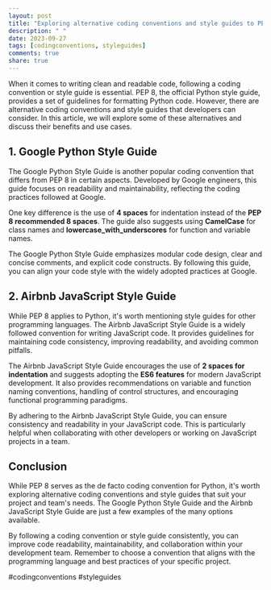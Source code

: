 ```yaml
---
layout: post
title: "Exploring alternative coding conventions and style guides to PEP 8"
description: " "
date: 2023-09-27
tags: [codingconventions, styleguides]
comments: true
share: true
---
```


When it comes to writing clean and readable code, following a coding convention or style guide is essential. PEP 8, the official Python style guide, provides a set of guidelines for formatting Python code. However, there are alternative coding conventions and style guides that developers can consider. In this article, we will explore some of these alternatives and discuss their benefits and use cases.

## 1. Google Python Style Guide
The Google Python Style Guide is another popular coding convention that differs from PEP 8 in certain aspects. Developed by Google engineers, this guide focuses on readability and maintainability, reflecting the coding practices followed at Google.

One key difference is the use of **4 spaces** for indentation instead of the **PEP 8 recommended 8 spaces**. The guide also suggests using **CamelCase** for class names and **lowercase_with_underscores** for function and variable names.

The Google Python Style Guide emphasizes modular code design, clear and concise comments, and explicit code constructs. By following this guide, you can align your code style with the widely adopted practices at Google.

## 2. Airbnb JavaScript Style Guide
While PEP 8 applies to Python, it's worth mentioning style guides for other programming languages. The Airbnb JavaScript Style Guide is a widely followed convention for writing JavaScript code. It provides guidelines for maintaining code consistency, improving readability, and avoiding common pitfalls.

The Airbnb JavaScript Style Guide encourages the use of **2 spaces for indentation** and suggests adopting the **ES6 features** for modern JavaScript development. It also provides recommendations on variable and function naming conventions, handling of control structures, and encouraging functional programming paradigms.

By adhering to the Airbnb JavaScript Style Guide, you can ensure consistency and readability in your JavaScript code. This is particularly helpful when collaborating with other developers or working on JavaScript projects in a team.

## Conclusion
While PEP 8 serves as the de facto coding convention for Python, it's worth exploring alternative coding conventions and style guides that suit your project and team's needs. The Google Python Style Guide and the Airbnb JavaScript Style Guide are just a few examples of the many options available.

By following a coding convention or style guide consistently, you can improve code readability, maintainability, and collaboration within your development team. Remember to choose a convention that aligns with the programming language and best practices of your specific project.

#codingconventions #styleguides